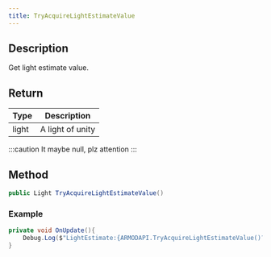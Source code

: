 ```yaml
---
title: TryAcquireLightEstimateValue
---
```


## Description

Get light estimate value.

## Return

| Type                                         | Description      |
| -------------------------------------------- | ---------------- |
| <highlight color="#F8D258">light</highlight> | A light of unity |

:::caution
It maybe null, plz attention
:::

## Method

```cs
public Light TryAcquireLightEstimateValue()
```


### Example

```cs
private void OnUpdate(){
    Debug.Log($"LightEstimate:{ARMODAPI.TryAcquireLightEstimateValue()?.intensity}");
}
```